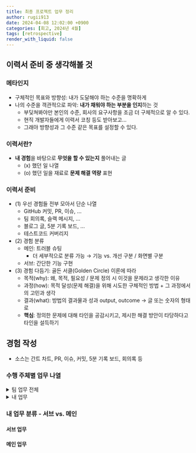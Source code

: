 ```yaml
---
title: 최종 프로젝트 업무 정리
author: rugii913
date: 2024-04-08 12:02:00 +0900
categories: [회고, 2024년 4월]
tags: [retrospective]
render_with_liquid: false
---
```


## 이력서 준비 중 생각해볼 것

### 메타인지
- 구체적인 목표와 방향성: 내가 도달해야 하는 수준을 명확하게
- 나의 수준을 객관적으로 파악: **내가 채워야 하는 부분을 인지**하는 것
  - 부딪쳐봐야만 본인의 수준, 회사의 요구사항을 조금 더 구체적으로 알 수 있다.
  - 현직 개발자들에게 이력서 코칭 등도 받아보고...
  - 그래야 방향성과 그 수준 같은 목표를 설정할 수 있다.

### 이력서란?
- **내 경험**을 바탕으로 **무엇을 할 수 있는지** 풀어내는 글
  - (x) 했던 일 나열
  - (o) 했던 일을 재료로 **문제 해결 역량** 표현

### 이력서 준비
- (1) 우선 경험들 전부 모아서 단순 나열
  - GitHub 커밋, PR, 이슈, ...
  - 팀 회의록, 슬랙 메시지, ...
  - 블로그 글, 5분 기록 보드, ...
  - 테스트코드 커버리지
- (2) 경험 분류
  - 메인: 트러블 슈팅
    - 더 세부적으로 분류 가능 → 기능 vs. 개선 구분 / 화면별 구분
  - 서브: 간단한 기능 구현
- (3) 경험 다듬기: 골든 서클(Golden Circle) 이론에 따라
  - 목적(why): 왜, 목적, 필요성 / 문제 정의 시 이것을 문제라고 생각한 이유
  - 과정(how): 목적 달성(문제 해결)을 위해 시도한 구체적인 방법 + 그 과정에서의 고민과 생각
  - 결과(what): 방법의 결과물과 성과 output, outcome → 글 또는 숫자의 형태로
  - **핵심**: 정의한 문제에 대해 타인을 공감시키고, 제시한 해결 방안이 타당하다고 타인을 설득하기

## 경험 작성
- 소스는 간트 차트, PR, 이슈, 커밋, 5분 기록 보드, 회의록 등

### 수행 주체별 업무 나열
<details>
<summary>
팀 업무 전체
</summary>
<div markdown="1">
#### 팀 업무 전체
- 서비스 초기 기획 관련(공통)
  - 주제 선정
  - 정책 협의
  - 와이어프레임 작성
  - API 명세 작성
  - ERD 작성
- 서비스 중간 기획 관련
  - 추가 기능 협의(공통)
  - WBS 구성, 요구사항 명세서, 간트 차트(곽)
  - 리포지토리 리드미 작성(공통)
- 기본 CRUD API
  - 초기 엔티티 작성(공통)
  - 사용자 및 프로필
    - 뜨거운, 새로운 뒹글 페이지 목록 조회 API(최)
    - 프로필 이미지 업로드 API(노)
      - 프로필 기본 이미지 처리(노)
      - 프로필 이미지 등록 시 확장자 및 용량 제한(노)
    - 프로필 이력 관리 기능: Spring Data Envers(노)
    - 프로필 단건 조회 API(노)
    - 닉네임으로 뒹글 페이지 검색 API(최)
    - 랜덤 뒹글러 추천 API(최)
  - 사용자 인증
    - 소셜 로그인(+회원 가입) API(최)
    - Spring Security 초기 설정(최)
  - 뒹글(인증, 인가, 테스트 포함)
    - 뒹글 등록 API(김)
    - 뒹글 피드 화면 슬라이스 조회 API(곽)
    - 뒹글 피드 화면 팔로우하는 사람의 뒹글 슬라이스 조회 API(최)
    - 뒹글 개인 페이지 화면 슬라이스(뒹글+캐치) 조회 API(김)
  - 캐치(인증, 인가, 테스트 포함)
    - 캐치 등록 API(김)
    - 캐치 삭제 API(김)
  - 팔로우(인증, 인가, 테스트 포함)
    - 팔로우 등록 API(김)
    - 팔로우 목록 조회 API(김)
    - 팔로워 수 조회 API(김)
    - 팔로우 취소(삭제) API(김)
  - 공지사항(인증, 인가, 테스트 포함)
    - 공지사항 등록 API(김)
    - 공지사항 조회 API(김)
    - 공지사항 수정 API(김)
    - 공지사항 삭제 API(김)
  - 신고(인증, 인가, 테스트 포함)
    - 신고 엔티티 작성(곽)
    - 신고 등록 API(곽)
    - 신고 등록 시 신고 등록된 뒹글, 캐치 블락(노)
    - 신고 목록 조회 API(곽)
  - 알림(인증, 인가, 테스트 포함)
    - 알림 엔티티 작성(최)
    - 알림 목록 조회 API(김)
- 알림 SSE
  - 새 뒹글에 대한 알림(최)
  - 새 캐치에 대한 알림(최)
  - 피드 새 개시물 알림 SSE(최)
- 리팩토링: 기본 CRUD API 처리 개선 혹은 기존 기능 처리 개선
  - 뒹글러 목록 조회 관련 성능(부하) 테스트(최)
  - 예외 처리 공통화 리팩토링(최)
  - 소셜 로그인 기능에 따라 User 엔티티를 SocialUser 엔티티로 변경(최)
  - DooingleQueryDslRepositoryImpl 공통 부분 추출 리팩토링(최)
  - 뒹글 피드 API 응답 DTO 프로퍼티 수정(곽)
  - 알림 기능 반환 타입 리팩토링(최)
  - Spring Security filter chain 리팩토링(곽)
    - CORS 설정 리팩토링
    - 프로파일에 따라 다른 filter chain 구성, 스프링 액추에이터 요청 포트 은닉
  - SocialUser 엔티티에 userLink 프로퍼티 추가, userId를 body에 갖고 있는 DTO 수정(곽)
  - 프로필 기본 이미지 여부 확인 후 기본 이미지가 아닌 경우에만 이미지 url 가져오도록 리팩토링(최)
  - 뒹글러 목록 사이즈 환경 변수 제거 리팩토링(최)
  - NotificationResponse 리팩토링(최)
    - NotificationResponse DTO에서 userId 대신 userLink 프로퍼티사용
    - NotificationResponse의 cursor를 resourceId + 1로 수정
    - SSE 테스트코드에서 NotificationResponse 관련 에러 수정
  - SseEmitter 개수 제한: List 대신 Queue 사용(최)
  - 기타 API 리팩토링(곽)
    - userLink로 프로필 받아오는 API 추가
    - FollowDetailResponse DTO에서 non-nullable인 프로퍼티를 nullable로 수정: 이미지 url, 자기소개
    - 공지사항 응답 데이터에 누락된 notice의 id 추가
    - 팔로워 수 반환 메서드 오류 수정: PathVariable
    - CatchResponse의 deletedAt이 null이 아닌 경우 content를 null 처리
    - Notification 엔티티에서 ownerUserLink 프로퍼티(컬럼) 제거
    - NotificationResponse와 NotificationSseResponse 분리, NotificationSseResponse에서는 userLink 데이터 보내지 않음
  - 뜨거운 뒹글러 기능 캐시 적용(최)
  - 동시성 제어를 위한 분산락 적용(노)
  - 중복 신고 방지, 신고 누적 시 자동으로 블락 기능(최)
  - 분산락 적용 시 트랜잭션과 얽히는 부분 리팩토링(곽)
- 인프라(곽)
  - 환경 변수 노출 방지 및 스프링 부트 설정 관리
    - 테스트 환경 embedded redis 설정
  - 백엔드 CI 워크플로우
  - 프론트엔드 CD 워크플로우
  - 백엔드 CD 워크플로우
  - 백엔드 배포 스크립트
  - 인프라 구성
    - IAM 및 security group 설정
    - Route53 도메인 연결(백, 프론트), SSL 인증서 처리
    - EC2, ELB, S3, RDS 등 시작 및 연결
- 모니터링(곽)
  - 프로메테우스, 그라파나: Docker Compose로 구성하여 EC2 인스턴스에서 실행
- 화면 및 프론트엔드(곽)
  - 화면 프로토타입
  - 화면 퍼블리싱
  - 프론트엔드 코드 작성
</div>
</details>

<details>
<summary>
내 업무
</summary>
<div markdown="1">
#### 내 업무
\* 위 팀 업무 전체에서 내 업무만 추린 내용
- 서비스 초기 기획 관련(공통)
  - 주제 선정
  - 정책 협의
  - 와이어프레임 작성
  - API 명세 작성
  - ERD 작성
- 서비스 중간 기획 관련
  - 추가 기능 협의(공통)
  - WBS 구성, 요구사항 명세서, 간트 차트(곽)
  - 리포지토리 리드미 작성(공통)
- 기본 CRUD API
  - 초기 엔티티 작성(공통)
  - 뒹글(인증, 인가, 테스트 포함)
    - 뒹글 피드 화면 슬라이스 조회 API(곽)
  - 신고(인증, 인가, 테스트 포함)
    - 신고 엔티티 작성(곽)
    - 신고 등록 API(곽)
    - 신고 목록 조회 API(곽)
- 리팩토링: 기본 CRUD API 처리 개선 혹은 기존 기능 처리 개선
  - 뒹글 피드 API 응답 DTO 프로퍼티 수정(곽)
  - Spring Security filter chain 리팩토링(곽)
    - CORS 설정 리팩토링
    - 프로파일에 따라 다른 filter chain 구성, 스프링 액추에이터 요청 포트 은닉
  - SocialUser 엔티티에 userLink 프로퍼티 추가, userId를 body에 갖고 있는 DTO 수정(곽)
  - 기타 API 리팩토링(곽)
    - userLink로 프로필 받아오는 API 추가
    - FollowDetailResponse DTO에서 non-nullable인 프로퍼티를 nullable로 수정: 이미지 url, 자기소개
    - 공지사항 응답 데이터에 누락된 notice의 id 추가
    - 팔로워 수 반환 메서드 오류 수정: PathVariable
    - CatchResponse의 deletedAt이 null이 아닌 경우 content를 null 처리
    - Notification 엔티티에서 ownerUserLink 프로퍼티(컬럼) 제거
    - NotificationResponse와 NotificationSseResponse 분리, NotificationSseResponse에서는 userLink 데이터 보내지 않음
  - 분산락 적용 시 트랜잭션과 얽히는 부분 리팩토링(곽)
- 인프라(곽)
  - 환경 변수 노출 방지 및 스프링 부트 설정 관리
    - 테스트 환경 embedded redis 설정
  - 백엔드 CI 워크플로우
  - 프론트엔드 CD 워크플로우
  - 백엔드 CD 워크플로우
  - 백엔드 배포 스크립트
  - 인프라 구성
    - IAM 및 security group 설정
    - Route53 도메인 연결(백, 프론트), SSL 인증서 처리
    - EC2, ELB, S3, RDS 등 시작 및 연결
- 모니터링(곽)
  - 프로메테우스, 그라파나: Docker Compose로 구성하여 EC2 인스턴스에서 실행
- 화면 및 프론트엔드(곽)
  - 화면 프로토타입
  - 화면 퍼블리싱
  - 프론트엔드 코드 작성
</div>
</details>

### 내 업무 분류 - 서브 vs. 메인

#### 서브 업무

#### 메인 업무
